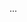 <panel type="info" header="{{glyphicon_flag}} Can make use of a library :star::star::star:" expanded no-close>

<panel type="info" header="{{glyphicon_flag}} Can explain libraries :star::star::star:" >
  <include src="../../book/reuse/libraries/what/embed-inOtherContext.md" boilerplate />
  <panel header="{{glyphicon_folder_close}} Evidence" expanded>

...

  </panel>
</panel>

</panel>
